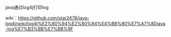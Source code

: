 java通过log4j打印log

wiki：https://github.com/star2478/java-log4j/wiki/log4j%E2%80%94%E2%80%94%E4%B8%80%E7%A7%8Djava-log%E7%B3%BB%E7%BB%9F
